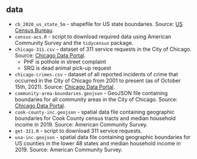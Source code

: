 ## data

- `cb_2020_us_state_5m` - shapefile for US state boundaries. Source: [US Census Bureau](https://www.census.gov/geographies/mapping-files/time-series/geo/cartographic-boundary.html).
- `census-acs.R` - script to download required data using American Community Survey and the `tidycensus` package.
- `chicago-311.csv` - dataset of 311 service requests in the City of Chicago. Source: [Chicago Data Portal](https://data.cityofchicago.org/Service-Requests/311-Service-Requests/v6vf-nfxy).
    - PHF is pothole in street complaint
    - SRQ is dead animal pick-up request
- `chicago-crimes.csv` - dataset of all reported incidents of crime that occurred in the City of Chicago from 2001 to present (as of October 15th, 2021). Source: [Chicago Data Portal](https://data.cityofchicago.org/Public-Safety/Crimes-2017/d62x-nvdr).
- `community-area-boundaries.geojson` - GeoJSON file containing boundaries for all community areas in the City of Chicago. Source: [Chicago Data Portal](https://data.cityofchicago.org/Facilities-Geographic-Boundaries/Boundaries-Community-Areas-current-/cauq-8yn6).
- `cook-county-inc.geojson` - spatial data file containing geographic boundaries for Cook County census tracts and median household income in 2019. Source: American Community Survey.
- `get-311.R` - script to download 311 service requests.
- `usa-inc.geojson` - spatial data file containing geographic boundaries for US counties in the lower 48 states and median household income in 2019. Source: American Community Survey.
